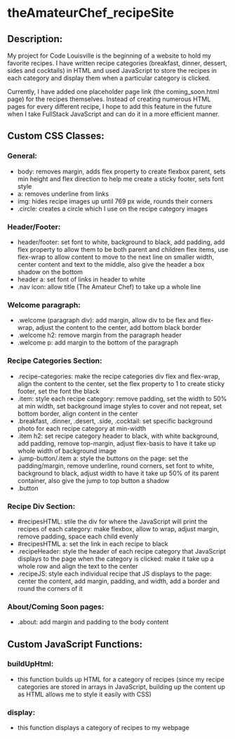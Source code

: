# theAmateurChef_recipeSite


## Description: 
My project for Code Louisville is the beginning of a website to hold my favorite recipes. I have written recipe categories (breakfast, dinner, dessert, sides and cocktails) in HTML and used JavaScript to store the recipes in each category and display them when a particular category is clicked. 

Currently, I have added one placeholder page link (the coming_soon.html page) for the recipes themselves. Instead of creating numerous HTML pages for every different recipe, I hope to add this feature in the future when I take FullStack JavaScript and can do it in a more efficient manner.

## Custom CSS Classes: 
### General: 
* body: removes margin, adds flex property to create flexbox parent, sets min height and flex direction to help me create a sticky footer, sets font style
* a: removes underline from links
* img: hides recipe images up until 769 px wide, rounds their corners
* .circle: creates a circle which I use on the recipe category images

### Header/Footer: 
* header/footer: set font to white, background to black, add padding, add flex property to allow them to be both parent and children flex items, use flex-wrap to allow content to move to the next line on smaller width, center content and text to the middle, also give the header a box shadow on the bottom
* header a: set font of links in header to white
* .nav icon: allow title (The Amateur Chef) to take up a whole line

### Welcome paragraph: 
* .welcome (paragraph div): add margin, allow div to be flex and flex-wrap, adjust the content to the center, add bottom black border
* .welcome h2: remove margin from the paragraph header
* .welcome p: add margin to the bottom of the paragraph

### Recipe Categories Section: 
* .recipe-categories: make the recipe categories div flex and flex-wrap, align the content to the center, set the flex property to 1 to create sticky footer, set the font the black
* .item: style each recipe category: remove padding, set the width to 50% at min width, set background image styles to cover and not repeat, set bottom border, align content in the center 
* .breakfast, .dinner, .desert, .side, .cocktail: set specific background photo for each recipe category at min-width
* .item h2: set recipe category header to black, with white background, add padding, remove top-margin, adjust flex-basis to have it take up whole width of background image
* .jump-button/.item a: style the buttons on the page: set the padding/margin, remove underline, round corners, set font to white, background to black, adjust width to have it take up 50% of its parent container, also give the jump to top button a shadow
* .button

### Recipe Div Section: 
* #recipesHTML: stile the div for where the JavaScript will print the recipes of each category: make flexbox, allow to wrap, adjust margin, remove padding, space each child evenly
* #recipesHTML a: set the link in each recipe to black
* .recipeHeader: style the header of each recipe category that JavaScript displays to the page when the category is clicked: make it take up a whole row and align the text to the center
* .recipeJS: style each individual recipe that JS displays to the page: center the content, add margin, padding, and width, add a border and round the corners of it 

### About/Coming Soon pages: 
* .about: add margin and padding to the body content

## Custom JavaScript Functions: 
### buildUpHtml: 
* this function builds up HTML for a category of recipes (since my recipe categories are stored in arrays in JavaScript, building up the content up as HTML allows me to style it easily with CSS)
### display: 
* this function displays a category of recipes to my webpage
